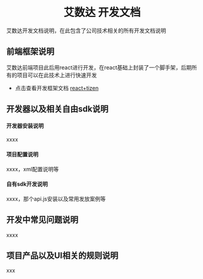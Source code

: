 <!-- 项目大标题 -->
<h1 align="center">艾数达 开发文档</h1>
<!-- 文档说明 -->
艾数达开发文档说明，在此包含了公司技术相关的所有开发文档说明

## 前端框架说明
艾数达前端项目此后用react进行开发，在react基础上封装了一个脚手架，后期所有的项目可以在此技术上进行快速开发

* 点击查看开发框架文档 [react+tizen](./development)

## 开发器以及相关自由sdk说明

#### 开发器安装说明
xxxx

#### 项目配置说明
xxxx，xml配置说明等

#### 自有sdk开发说明
xxxx，那个api.js安装以及常用发放案例等


## 开发中常见问题说明
xxxx

## 项目产品以及UI相关的规则说明
xxx